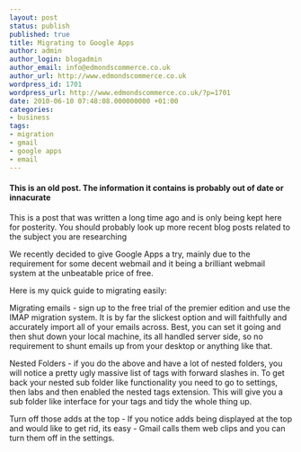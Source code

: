 ```yaml
---
layout: post
status: publish
published: true
title: Migrating to Google Apps
author: admin
author_login: blogadmin
author_email: info@edmondscommerce.co.uk
author_url: http://www.edmondscommerce.co.uk
wordpress_id: 1701
wordpress_url: http://www.edmondscommerce.co.uk/?p=1701
date: 2010-06-10 07:48:08.000000000 +01:00
categories:
- business
tags:
- migration
- gmail
- google apps
- email
---
```

<div class="oldpost"><h4>This is an old post. The information it contains is probably out of date or innacurate</h4>
<p>
This is a post that was written a long time ago and is only being kept here for posterity.
You should probably look up more recent blog posts related to the subject you are researching
</p>
</div>
We recently decided to give Google Apps a try, mainly due to the requirement for some decent webmail and it being a brilliant webmail system at the unbeatable price of free.

Here is my quick guide to migrating easily:

Migrating emails - sign up to the free trial of the premier edition and use the IMAP migration system. It is by far the slickest option and will faithfully and accurately import all of your emails across. Best, you can set it going and then shut down your local machine, its all handled server side, so no requirement to shunt emails up from your desktop or anything like that.

Nested Folders - if you do the above and have a lot of nested folders, you will notice a pretty ugly massive list of tags with forward slashes in. To get back your nested sub folder like functionality you need to go to settings, then labs and then enabled the nested tags extension. This will give you a sub folder like interface for your tags and tidy the whole thing up.

Turn off those adds at the top - If you notice adds being displayed at the top and would like to get rid, its easy - Gmail calls them web clips and you can turn them off in the settings.
